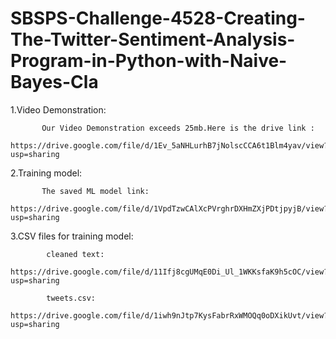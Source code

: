 # SBSPS-Challenge-4528-Creating-The-Twitter-Sentiment-Analysis-Program-in-Python-with-Naive-Bayes-Cla

1.Video Demonstration:
           
           Our Video Demonstration exceeds 25mb.Here is the drive link :
           https://drive.google.com/file/d/1Ev_5aNHLurhB7jNolscCCA6t1Blm4yav/view?usp=sharing
           
2.Training model:
               
           The saved ML model link:
           https://drive.google.com/file/d/1VpdTzwCAlXcPVrghrDXHmZXjPDtjpyjB/view?usp=sharing
          
3.CSV files for training model:
            
            cleaned text:
            https://drive.google.com/file/d/11Ifj8cgUMqE0Di_Ul_1WKKsfaK9h5cOC/view?usp=sharing
            
            tweets.csv:
            https://drive.google.com/file/d/1iwh9nJtp7KysFabrRxWMOQq0oDXikUvt/view?usp=sharing
